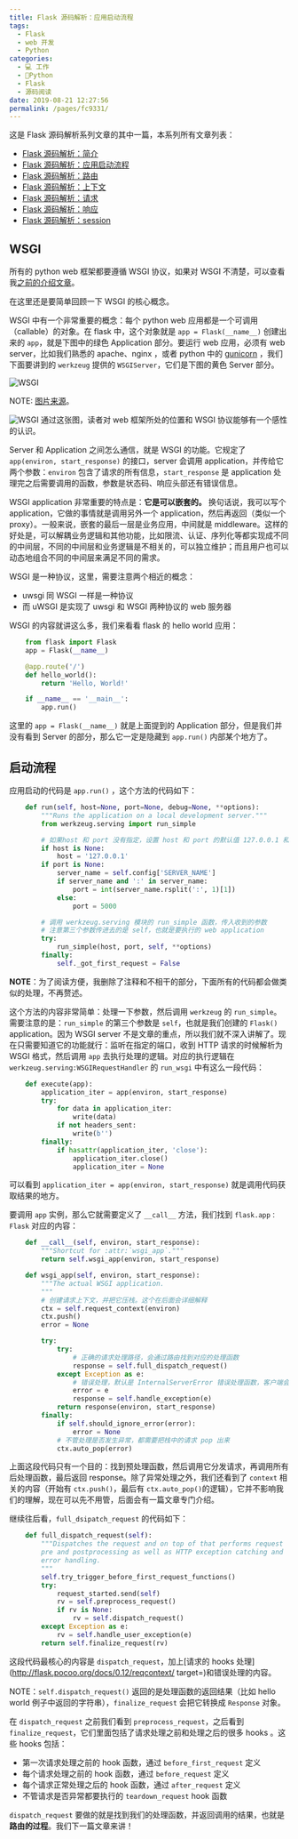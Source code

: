 ```yaml
---
title: Flask 源码解析：应用启动流程
tags: 
  - Flask
  - web 开发
  - Python
categories: 
  - 💻 工作
  - 🐍Python
  - Flask
  - 源码阅读
date: 2019-08-21 12:27:56
permalink: /pages/fc9331/
---
```

这是 Flask 源码解析系列文章的其中一篇，本系列所有文章列表：

* [Flask 源码解析：简介](https://cizixs.com/2017/01/10/flask-insight-introduction)
* [Flask 源码解析：应用启动流程](https://cizixs.com/2017/01/11/flask-insight-start-process)
* [Flask 源码解析：路由](https://cizixs.com/2017/01/12/flask-insight-routing)
* [Flask 源码解析：上下文](https://cizixs.com/2017/01/13/flask-insight-context)
* [Flask 源码解析：请求](https://cizixs.com/2017/01/18/flask-insight-request)
* [Flask 源码解析：响应](https://cizixs.com/2017/01/22/flask-insight-response)
* [Flask 源码解析：session](https://cizixs.com/2017/03/08/flask-insight-session)

## WSGI

所有的 python web 框架都要遵循 WSGI 协议，如果对 WSGI 不清楚，可以查看我[之前的介绍文章](https://cizixs.com/2014/11/08/understand-wsgi)。

在这里还是要简单回顾一下 WSGI 的核心概念。

WSGI 中有一个非常重要的概念：每个 python web 应用都是一个可调用（callable）的对象。在 flask 中，这个对象就是 `app = Flask(__name__)` 创建出来的 `app`，就是下图中的绿色 Application 部分。要运行 web 应用，必须有 web server，比如我们熟悉的 apache、nginx ，或者 python 中的 [gunicorn](http://gunicorn.org/) ，我们下面要讲到的 `werkzeug` 提供的 `WSGIServer`，它们是下图的黄色 Server 部分。

![WSGI](https://assets.toptal.io/uploads/blog/image/91961/toptal-blog-image-1452784558794-7851992813e17ce0d5ca9802cf7ac719.jpg)

NOTE: [图片来源](https://www.toptal.com/python/pythons-wsgi-server-application-interface)。

![WSGI](https://cdn.jsdelivr.net/gh/masantu/statics/images/flask-wsgi.jpg)
通过这张图，读者对 web 框架所处的位置和 WSGI 协议能够有一个感性的认识。

Server 和 Application 之间怎么通信，就是 WSGI 的功能。它规定了 `app(environ, start_response)` 的接口，server 会调用 application，并传给它两个参数：`environ` 包含了请求的所有信息，`start_response` 是 application 处理完之后需要调用的函数，参数是状态码、响应头部还有错误信息。

WSGI application 非常重要的特点是：**它是可以嵌套的。** 换句话说，我可以写个 application，它做的事情就是调用另外一个 application，然后再返回（类似一个 proxy）。一般来说，嵌套的最后一层是业务应用，中间就是 middleware。这样的好处是，可以解耦业务逻辑和其他功能，比如限流、认证、序列化等都实现成不同的中间层，不同的中间层和业务逻辑是不相关的，可以独立维护；而且用户也可以动态地组合不同的中间层来满足不同的需求。

WSGI 是一种协议，这里，需要注意两个相近的概念：

- uwsgi 同 WSGI 一样是一种协议
- 而 uWSGI 是实现了 uwsgi 和 WSGI 两种协议的 web 服务器

WSGI 的内容就讲这么多，我们来看看 flask 的 hello world 应用：
```python
    from flask import Flask
    app = Flask(__name__)

    @app.route('/')
    def hello_world():
        return 'Hello, World!'

    if __name__ == '__main__':
        app.run()
```

这里的 `app = Flask(__name__)` 就是上面提到的 Application 部分，但是我们并没有看到 Server 的部分，那么它一定是隐藏到 `app.run()` 内部某个地方了。

## 启动流程

应用启动的代码是 `app.run()` ，这个方法的代码如下：
```python
    def run(self, host=None, port=None, debug=None, **options):
        """Runs the application on a local development server."""
        from werkzeug.serving import run_simple

        # 如果host 和 port 没有指定，设置 host 和 port 的默认值 127.0.0.1 和 5000
        if host is None:
            host = '127.0.0.1'
        if port is None:
            server_name = self.config['SERVER_NAME']
            if server_name and ':' in server_name:
                port = int(server_name.rsplit(':', 1)[1])
            else:
                port = 5000

        # 调用 werkzeug.serving 模块的 run_simple 函数，传入收到的参数
        # 注意第三个参数传进去的是 self，也就是要执行的 web application
        try:
            run_simple(host, port, self, **options)
        finally:
            self._got_first_request = False

```
**NOTE**：为了阅读方便，我删除了注释和不相干的部分，下面所有的代码都会做类似的处理，不再赘述。

这个方法的内容非常简单：处理一下参数，然后调用 `werkzeug` 的 `run_simple`。需要注意的是：`run_simple` 的第三个参数是 `self`，也就是我们创建的 `Flask()` application。因为 WSGI server 不是文章的重点，所以我们就不深入讲解了。现在只需要知道它的功能就行：监听在指定的端口，收到 HTTP 请求的时候解析为 WSGI 格式，然后调用 `app` 去执行处理的逻辑。对应的执行逻辑在 `werkzeug.serving:WSGIRequestHandler` 的 `run_wsgi` 中有这么一段代码：
```python
    def execute(app):
        application_iter = app(environ, start_response)
        try:
            for data in application_iter:
                write(data)
            if not headers_sent:
                write(b'')
        finally:
            if hasattr(application_iter, 'close'):
                application_iter.close()
                application_iter = None
```

可以看到 `application_iter = app(environ, start_response)` 就是调用代码获取结果的地方。

要调用 `app` 实例，那么它就需要定义了 `__call__` 方法，我们找到 `flask.app：Flask` 对应的内容：
```python
    def __call__(self, environ, start_response):
        """Shortcut for :attr:`wsgi_app`."""
        return self.wsgi_app(environ, start_response)

    def wsgi_app(self, environ, start_response):
        """The actual WSGI application.
        """
        # 创建请求上下文，并把它压栈。这个在后面会详细解释
        ctx = self.request_context(environ)
        ctx.push()
        error = None

        try:
            try:
                # 正确的请求处理路径，会通过路由找到对应的处理函数
                response = self.full_dispatch_request()
            except Exception as e:
                # 错误处理，默认是 InternalServerError 错误处理函数，客户端会看到服务器 500 异常
                error = e
                response = self.handle_exception(e)
            return response(environ, start_response)
        finally:
            if self.should_ignore_error(error):
                error = None
            # 不管处理是否发生异常，都需要把栈中的请求 pop 出来
            ctx.auto_pop(error)
```

上面这段代码只有一个目的：找到预处理函数，然后调用它分发请求，再调用所有后处理函数，最后返回 response。除了异常处理之外，我们还看到了 `context` 相关的内容（开始有 `ctx.push()`，最后有 `ctx.auto_pop()`的逻辑），它并不影响我们的理解，现在可以先不用管，后面会有一篇文章专门介绍。

继续往后看，`full_dsipatch_request` 的代码如下：
```python
    def full_dispatch_request(self):
        """Dispatches the request and on top of that performs request
        pre and postprocessing as well as HTTP exception catching and
        error handling.
        """
        self.try_trigger_before_first_request_functions()
        try:
            request_started.send(self)
            rv = self.preprocess_request()
            if rv is None:
                rv = self.dispatch_request()
        except Exception as e:
            rv = self.handle_user_exception(e)
        return self.finalize_request(rv)
```

这段代码最核心的内容是 `dispatch_request`，加上[请求的 hooks 处理](http://flask.pocoo.org/docs/0.12/reqcontext/ target=)和错误处理的内容。

NOTE：`self.dispatch_request()` 返回的是处理函数的返回结果（比如 hello world 例子中返回的字符串），`finalize_request` 会把它转换成 `Response` 对象。

在 `dispatch_request` 之前我们看到 `preprocess_request`，之后看到 `finalize_request`，它们里面包括了请求处理之前和处理之后的很多 hooks 。这些 hooks 包括：

*   第一次请求处理之前的 hook 函数，通过 `before_first_request` 定义
*   每个请求处理之前的 hook 函数，通过 `before_request` 定义
*   每个请求正常处理之后的 hook 函数，通过 `after_request` 定义
*   不管请求是否异常都要执行的 `teardown_request` hook 函数

`dispatch_request` 要做的就是找到我们的处理函数，并返回调用的结果，也就是**路由的过程**。我们下一篇文章来讲！